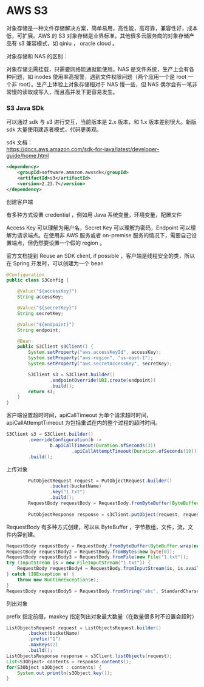 # AWS S3

对象存储是一种文件存储解决方案，简单易用，高性能，高可靠，兼容性好，成本低，可扩展。AWS 的 S3 对象存储是业界标准，其他很多云服务商的对象存储产品有 s3 兼容模式，如 qiniu ， oracle cloud 。

对象存储和 NAS 的区别： 

对象存储无需挂载，只需要网络能通就能使用。NAS 是文件系统，生产上会有各种问题，如 inodes 使用率高报警，遇到文件权限问题（两个应用一个是 root 一个非 root）。生产上体验上对象存储相对于 NAS 慢一些，但 NAS 偶尔会有一笔非常慢的读取或写入，而且高并发下更容易发生。


### S3 Java SDk

可以通过 sdk 与 s3 进行交互，当前版本是 2.x 版本，和 1.x 版本差别很大。新版 sdk 大量使用建造者模式，代码更美观。

sdk 文档：  
https://docs.aws.amazon.com/sdk-for-java/latest/developer-guide/home.html

```xml
<dependency>
    <groupId>software.amazon.awssdk</groupId>
    <artifactId>s3</artifactId>
    <version>2.23.7</version>
</dependency>
```

创建客户端

有多种方式设置 credential ，例如用 Java 系统变量，环境变量，配置文件

Access Key 可以理解为用户名，Secret Key 可以理解为密码，Endpoint 可以理解为请求端点。在使用非 AWS 服务或者 on-premise 服务的情况下，需要自己设置端点，但仍然要设置一个假的 region 。

官方文档提到 Reuse an SDK client, if possible ，客户端是线程安全的类，所以在 Spring 开发时，可以创建为一个 bean

```java
@Configuration
public class S3Config {

    @Value("${accessKey}")
    String accessKey;

    @Value("${secretKey}")
    String secretKey;

    @Value("${endpoint}")
    String endpoint;

    @Bean
    public S3Client s3Client() {
        System.setProperty("aws.accessKeyId", accessKey);
        System.setProperty("aws.region", "us-east-1");
        System.setProperty("aws.secretAccessKey", secretKey);

        S3Client s3 = S3Client.builder()
                .endpointOverride(URI.create(endpoint))
                .build();
        return s3;
    }
}
```

客户端设置超时时间，apiCallTimeout 为单个请求超时时间，apiCallAttemptTimeout 为包括重试在内的整个过程的超时时间。

```java
S3Client s3 = S3Client.builder()
        .overrideConfiguration(b -> 
                b.apiCallTimeout(Duration.ofSeconds(3))
                        .apiCallAttemptTimeout(Duration.ofSeconds(10)))
        .build();
```

上传对象

```java
        PutObjectRequest request = PutObjectRequest.builder()
                .bucket(bucketName)
                .key("1.txt")
                .build();
        RequestBody requestBody = RequestBody.fromByteBuffer(ByteBuffer.wrap(new byte[0]));
                
        PutObjectResponse response = s3Client.putObject(request, requestBody);
```

RequestBody 有多种方式创建，可以从 ByteBuffer ，字节数组，文件，流，文件内容创建。

```java
RequestBody requestBody = RequestBody.fromByteBuffer(ByteBuffer.wrap(new byte[0]));
RequestBody requestBody2 = RequestBody.fromBytes(new byte[0]);
RequestBody requestBody3 = RequestBody.fromFile(new File("1.txt"));
try (InputStream is = new FileInputStream("1.txt")) {
    RequestBody requestBody4 = RequestBody.fromInputStream(is, is.available());
} catch (IOException e) {
    throw new RuntimeException(e);
}
RequestBody requestBody5 = RequestBody.fromString("abc", StandardCharsets.UTF_8);
```

列出对象

prefix 指定前缀，maxkey 指定列出对象最大数量（在数量很多时不设置会超时）

```java
ListObjectsRequest request = ListObjectsRequest.builder()
        .bucket(bucketName)
        .prefix("1")
        .maxKeys(2)
        .build();
ListObjectsResponse response = s3Client.listObjects(request);
List<S3Object> contents = response.contents();
for(S3Object s3Object : contents) {
    System.out.println(s3Object.key());
}
```